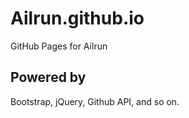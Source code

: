 # Ailrun.github.io
GitHub Pages for Ailrun

## Powered by
Bootstrap, jQuery, Github API, and so on.
